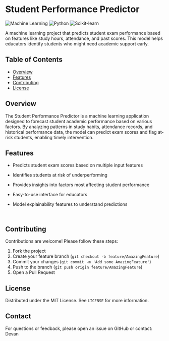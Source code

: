 # Student Performance Predictor

![Machine Learning](https://img.shields.io/badge/Machine-Learning-blue)
![Python](https://img.shields.io/badge/Python-3.8%2B-green)
![Scikit-learn](https://img.shields.io/badge/Scikit--learn-1.0%2B-orange)

A machine learning project that predicts student exam performance based on features like study hours, attendance, and past scores. This model helps educators identify students who might need academic support early.

## Table of Contents
- [Overview](#overview)
- [Features](#features)
- [Contributing](#contributing)
- [License](#license)

## Overview

The Student Performance Predictor is a machine learning application designed to forecast student academic performance based on various factors. By analyzing patterns in study habits, attendance records, and historical performance data, the model can predict exam scores and flag at-risk students, enabling timely intervention.

## Features

- Predicts student exam scores based on multiple input features
- Identifies students at risk of underperforming
- Provides insights into factors most affecting student performance
- Easy-to-use interface for educators
- Model explainability features to understand predictions


   ```


## Contributing

Contributions are welcome! Please follow these steps:

1. Fork the project
2. Create your feature branch (`git checkout -b feature/AmazingFeature`)
3. Commit your changes (`git commit -m 'Add some AmazingFeature'`)
4. Push to the branch (`git push origin feature/AmazingFeature`)
5. Open a Pull Request

## License

Distributed under the MIT License. See `LICENSE` for more information.

## Contact

For questions or feedback, please open an issue on GitHub or contact:
Devan
